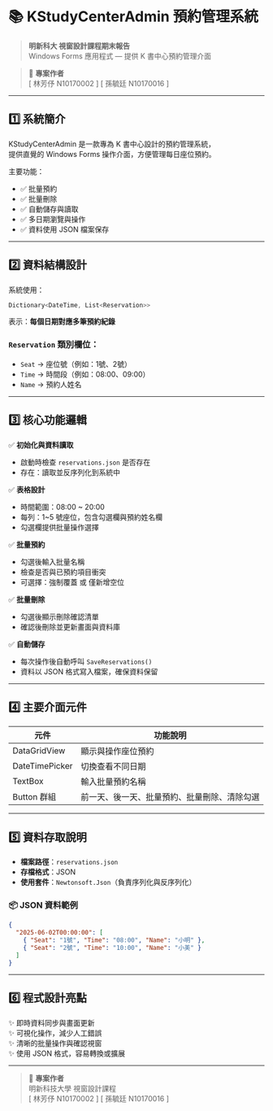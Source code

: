 
# 📚 KStudyCenterAdmin 預約管理系統


> **明新科大 視窗設計課程期末報告**  
> Windows Forms 應用程式 — 提供 K 書中心預約管理介面

> 📌 **專案作者**  
> [ 林芳伃 N10170002 ]
> [ 孫毓廷 N10170016 ]

---



## 1️⃣ 系統簡介

KStudyCenterAdmin 是一款專為 K 書中心設計的預約管理系統，  
提供直覺的 Windows Forms 操作介面，方便管理每日座位預約。

主要功能：
- ✅ 批量預約
- ✅ 批量刪除
- ✅ 自動儲存與讀取
- ✅ 多日期瀏覽與操作
- ✅ 資料使用 JSON 檔案保存


---



## 2️⃣ 資料結構設計

系統使用：
```csharp
Dictionary<DateTime, List<Reservation>>
```
表示：**每個日期對應多筆預約紀錄**

### `Reservation` 類別欄位：
- `Seat` → 座位號（例如：1號、2號）
- `Time` → 時間段（例如：08:00、09:00）
- `Name` → 預約人姓名


---



## 3️⃣ 核心功能邏輯

✅ **初始化與資料讀取**  
- 啟動時檢查 `reservations.json` 是否存在  
- 存在：讀取並反序列化到系統中

✅ **表格設計**  
- 時間範圍：08:00 ~ 20:00  
- 每列：1~5 號座位，包含勾選欄與預約姓名欄  
- 勾選欄提供批量操作選擇

✅ **批量預約**  
- 勾選後輸入批量名稱  
- 檢查是否與已預約項目衝突  
- 可選擇：強制覆蓋 或 僅新增空位

✅ **批量刪除**  
- 勾選後顯示刪除確認清單  
- 確認後刪除並更新畫面與資料庫

✅ **自動儲存**  
- 每次操作後自動呼叫 `SaveReservations()`  
- 資料以 JSON 格式寫入檔案，確保資料保留


---



## 4️⃣ 主要介面元件

| 元件            | 功能說明                            |
| --------------- | --------------------------------- |
| DataGridView    | 顯示與操作座位預約               |
| DateTimePicker  | 切換查看不同日期                 |
| TextBox         | 輸入批量預約名稱                 |
| Button 群組     | 前一天、後一天、批量預約、批量刪除、清除勾選 |


---



## 5️⃣ 資料存取說明

- **檔案路徑**：`reservations.json`  
- **存檔格式**：JSON  
- **使用套件**：`Newtonsoft.Json`（負責序列化與反序列化）

### 📦 JSON 資料範例
```json
{
  "2025-06-02T00:00:00": [
    { "Seat": "1號", "Time": "08:00", "Name": "小明" },
    { "Seat": "2號", "Time": "10:00", "Name": "小美" }
  ]
}
```


---



## 6️⃣ 程式設計亮點

✨ 即時資料同步與畫面更新  
✨ 可視化操作，減少人工錯誤  
✨ 清晰的批量操作與確認視窗  
✨ 使用 JSON 格式，容易轉換或擴展  


---



> 📌 **專案作者**  
> 明新科技大學 視窗設計課程  
> [ 林芳伃 N10170002 ]
> [ 孫毓廷 N10170016 ]
>
> 
